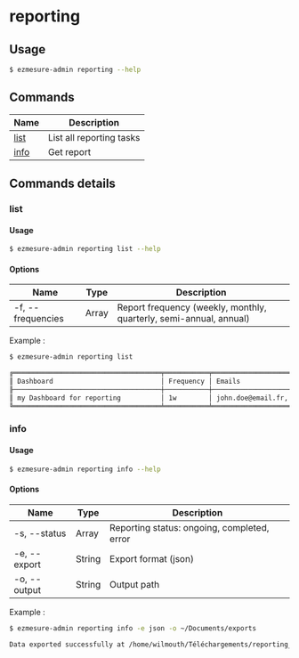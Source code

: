 # reporting

## Usage

```bash
$ ezmesure-admin reporting --help
```

## Commands

| Name | Description |
| --- | --- |
| [list](#list) | List all reporting tasks |
| [info](#info) | Get report |

## Commands details

### list

#### Usage
```bash
$ ezmesure-admin reporting list --help
```

#### Options
| Name | Type | Description |
| --- | --- | --- |
| -f, --frequencies | Array | Report frequency (weekly, monthly, quarterly, semi-annual, annual) |

Example :

```bash
$ ezmesure-admin reporting list

╔═════════════════════════════════════╤═══════════╤════════════════════════╤═══════╤═════════╗
║ Dashboard                           │ Frequency │ Emails                 │ Print │ Sent at ║
╟─────────────────────────────────────┼───────────┼────────────────────────┼───────┼─────────╢
║ my Dashboard for reporting          │ 1w        │ john.doe@email.fr, ... │ true  │         ║
╚═════════════════════════════════════╧═══════════╧════════════════════════╧═══════╧═════════╝
```

### info

#### Usage
```bash
$ ezmesure-admin reporting info --help
```

#### Options
| Name | Type | Description |
| --- | --- | --- |
| -s, --status | Array | Reporting status: ongoing, completed, error |
| -e, --export | String | Export format (json) |
| -o, --output | String | Output path |

Example :

```bash
$ ezmesure-admin reporting info -e json -o ~/Documents/exports

Data exported successfully at /home/wilmouth/Téléchargements/reporting_info_2021_04_19_14_5_59.json
```